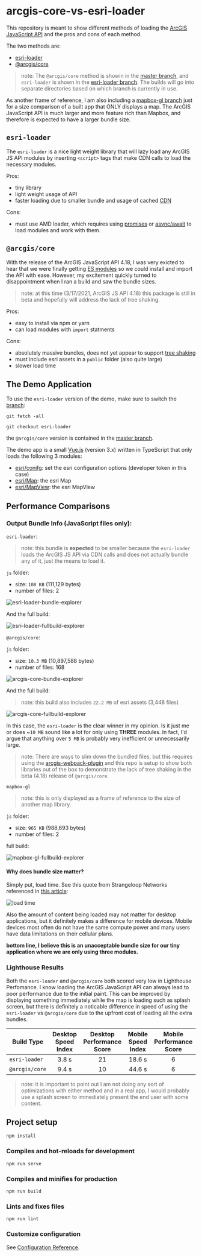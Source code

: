 # arcgis-core-vs-esri-loader

This repository is meant to show different methods of loading the [ArcGIS JavaScript API](https://developers.arcgis.com/javascript/latest/) and the pros and cons of each method.

The two methods are:

* [esri-loader](https://github.com/Esri/esri-loader)
* [@arcgis/core](https://www.npmjs.com/package/@arcgis/core)

> note: The `@arcgis/core` method is showin in the [master branch](https://github.com/CalebM1987/arcgis-core-vs-esri-loader/tree/master), and `esri-loader` is shown in the [esri-loader branch](https://github.com/CalebM1987/arcgis-core-vs-esri-loader/tree/esri-loader).  The builds will go into separate directories based on which branch is currently in use.

As another frame of reference, I am also including a [mapbox-gl branch](https://github.com/CalebM1987/arcgis-core-vs-esri-loader/tree/mapbox-gl) just for a size comparison of a built app that ONLY displays a map.  The ArcGIS JavaScript API is much larger and more feature rich than Mapbox, and therefore is expected to have a larger bundle size.


## `esri-loader`

The `esri-loader` is a nice light weight library that will lazy load any ArcGIS JS API modules by inserting `<script>` tags that make CDN calls to load the necessary modules.  

Pros:

* tiny library
* light weight usage of API
* faster loading due to smaller bundle and usage of cached [CDN](https://www.globaldots.com/content-delivery-network-explained) 

Cons:

* must use AMD loader, which requires using [promises](https://developer.mozilla.org/en-US/docs/Web/JavaScript/Reference/Global_Objects/Promise) or [async/await](https://developer.mozilla.org/en-US/docs/Learn/JavaScript/Asynchronous/Async_await) to load modules and work with them.

## `@arcgis/core`

With the release of the ArcGIS JavaScript API 4.18, I was very exicted to hear that we were finally getting [ES modules](https://developer.mozilla.org/en-US/docs/Web/JavaScript/Guide/Modules) so we could install and import the API with ease.  However, my excitement quickly turned to disappointment when I ran a build and saw the bundle sizes. 

> note: at this time (3/17/2021, ArcGIS JS API 4.18) this package is still in beta and hopefully will address the lack of tree shaking.

Pros: 

* easy to install via npm or yarn
* can load modules with `import` statments

Cons:

* absolutely massive bundles, does not yet appear to support [tree shaking](https://developers.google.com/web/fundamentals/performance/optimizing-javascript/tree-shaking)
* must include esri assets in a `public` folder (also quite large)
* slower load time

## The Demo Application

To use the `esri-loader` version of the demo, make sure to switch the [branch](https://github.com/CalebM1987/arcgis-core-vs-esri-loader/tree/esri-loader):

```
git fetch -all

git checkout esri-loader
```

the `@arcgis/core` version is contained in the [master branch](https://github.com/CalebM1987/arcgis-core-vs-esri-loader/tree/esri-loader).


The demo app is a small [Vue.js](https://vuejs.org/) (version 3.x) written in TypeScript that only loads the following 3 modules:

* [esri/conifg](https://developers.arcgis.com/javascript/latest/api-reference/esri-config.html): set the esri configuration options (developer token in this case)
* [esri/Map](https://developers.arcgis.com/javascript/latest/api-reference/esri-Map.html): the esri Map
* [esri/MapView](https://developers.arcgis.com/javascript/latest/api-reference/esri-views-MapView.html): the esri MapView

## Performance Comparisons

### Output Bundle Info (JavaScript files only):

`esri-loader`:

> note: this bundle is **expected** to be smaller because the `esri-loader` loads the ArcGIS JS API via CDN calls and does not actually bundle any of it, just the means to load it.

`js` folder: 

* size: `108 KB` (111,129 bytes)
* number of files: 2

![esri-loader-bundle-explorer](/docs/esri-loader-bundle-explorer.png)

And the full build:

![esri-loader-fullbuild-explorer](/docs/esri-loader-fullbuild-explorer.png)

`@arcgis/core`:

`js` folder:

* size: `10.3 MB` (10,897,588 bytes)
* number of files: 168


![arcgis-core-bundle-explorer](/docs/arcgis-core-bundle-explorer.png)

And the full build:

> note: this build also includes `22.2 MB` of esri assets (3,448 files)

![arcgis-core-fullbuild-explorer](/docs/arcgis-core-fullbuild-explorer.png)

In this case, the `esri-loader` is the clear winner in my opinion.  Is it just me or does ~`10 MB` sound like a lot for only using **THREE** modules.  In fact, I'd argue that anything over `5 MB` is probably very inefficient or unnecessarily large.

> note: There are ways to slim down the bundled files, but this requires using the [arcgis-webpack-plugin](https://github.com/Esri/arcgis-webpack-plugin) and this repo is setup to show both libraries out of the box to demonstrate the lack of tree shaking in the beta (4.18) release of `@arcgis/core`.

`mapbox-gl`

> note: this is only displayed as a frame of reference to the size of another map library.

`js` folder:

* size: `965 KB` (988,693 bytes)
* number of files: 2

full build:

![mapbox-gl-fullbuild-explorer](/docs/mapbox-fullbuild-explorer.png)




#### Why does bundle size matter?

Simply put, load time. See this quote from Strangeloop Networks referenced in [this article](https://betterprogramming.pub/reducing-js-bundle-size-58dc39c10f9c):

![load time](/docs/load-time-quote.PNG)

Also the amount of content being loaded may not matter for desktop applications, but it definitely makes a difference for mobile devices. Mobile devices most often do not have the same compute power and many users have data limitations on their cellular plans.

**bottom line, I believe this is an unacceptable bundle size for our tiny application where we are only using three modules.**

### Lighthouse Results

Both the `esri-loader` and `@arcgis/core` both scored very low in Lighthouse Perfomance.  I know loading the ArcGIS JavaScript API can always lead to poor performance due to the initial paint.  This can be improved by displaying something immediately while the map is loading such as splash screen, but there is definitely a noticable difference in speed of using the `esri-loader` vs `@arcgis/core` due to the upfront cost of loading all the extra bundles.


| Build Type     | Desktop Speed Index | Desktop Performance Score  | Mobile Speed Index | Mobile Performance Score  |
|----------------|:-------------------:|:--------------------------:|:------------------:|:-------------------------:|
| `esri-loader`  |        3.8 s        |             21             |       18.6 s       |             6             |
| `@arcgis/core` |        9.4 s        |             10             |       44.6 s       |             6             |


> note: it is important to point out I am not doing any sort of optimizations with either method and in a real app, I would probably use a splash screen to immediately present the end user with some content.

## Project setup
```
npm install
```

### Compiles and hot-reloads for development
```
npm run serve
```

### Compiles and minifies for production
```
npm run build
```

### Lints and fixes files
```
npm run lint
```

### Customize configuration
See [Configuration Reference](https://cli.vuejs.org/config/).
